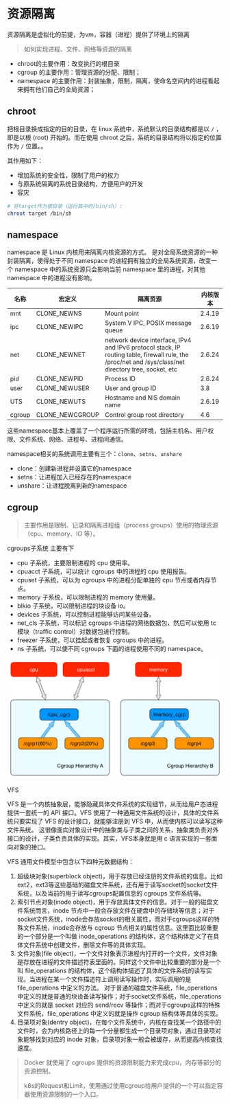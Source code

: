 # 资源隔离

资源隔离是虚拟化的前提，为vm，容器（进程）提供了环境上的隔离

> 如何实现进程、文件、网络等资源的隔离

- chroot的主要作用：改变执行的根目录
- cgroup 的主要作用：管理资源的分配、限制；
- namespace 的主要作用：封装抽象，限制，隔离，使命名空间内的进程看起来拥有他们自己的全局资源；

## chroot

把根目录换成指定的目的目录，在 linux 系统中，系统默认的目录结构都是以 `/` ，即是以根 (root) 开始的。而在使用 chroot 之后，系统的目录结构将以指定的位置作为 `/` 位置。。

其作用如下：

- 增加系统的安全性，限制了用户的权力
- 与原系统隔离的系统目录结构，方便用户的开发
- 容灾

```bash
# 将target作为根目录（运行其中的/bin/sh）:
chroot target /bin/sh
```

##  namespace

namespace 是 Linux 内核用来隔离内核资源的方式。 是对全局系统资源的一种封装隔离，使得处于不同 namespace 的进程拥有独立的全局系统资源，改变一个 namespace 中的系统资源只会影响当前 namespace 里的进程，对其他 namespace 中的进程没有影响。

| 名称   | 宏定义          | 隔离资源                                                     | 内核版本 |
| ------ | --------------- | ------------------------------------------------------------ | -------- |
| mnt    | CLONE_NEWNS     | Mount point                                                  | 2.4.19   |
| ipc    | CLONE_NEWIPC    | System V IPC, POSIX message queue                            | 2.6.19   |
| net    | CLONE_NEWNET    | network device interface, IPv4 and IPv6 protocol stack, IP routing table, firewall rule, the /proc/net and /sys/class/net directory tree, socket, etc | 2.6.24   |
| pid    | CLONE_NEWPID    | Process ID                                                   | 2.6.24   |
| user   | CLONE_NEWUSER   | User and group ID                                            | 3.8      |
| UTS    | CLONE_NEWUTS    | Hostname and NIS domain name                                 | 2.6.19   |
| cgroup | CLONE_NEWCGROUP | Control group root directory                                 | 4.6      |

这些namespace基本上覆盖了一个程序运行所需的环境，包括主机名、用户权限、文件系统、网络、进程号、进程间通信。

namespace相关的系统调用主要有三个：`clone`、`setns`、`unshare`

- clone：创建新进程并设置它的namespace
- setns：让进程加入已经存在的namespace
- unshare：让进程脱离到新的namespace

##  cgroup

> 主要作用是限制、记录和隔离进程组（process groups）使用的物理资源（cpu、memory、IO 等）。

cgroups子系统 主要有下

- cpu 子系统，主要限制进程的 cpu 使用率。
- cpuacct 子系统，可以统计 cgroups 中的进程的 cpu 使用报告。
- cpuset 子系统，可以为 cgroups 中的进程分配单独的 cpu 节点或者内存节点。
- memory 子系统，可以限制进程的 memory 使用量。
- blkio 子系统，可以限制进程的块设备 io。
- devices 子系统，可以控制进程能够访问某些设备。
- net_cls 子系统，可以标记 cgroups 中进程的网络数据包，然后可以使用 tc 模块（traffic control）对数据包进行控制。
- freezer 子系统，可以挂起或者恢复 cgroups 中的进程。
- ns 子系统，可以使不同 cgroups 下面的进程使用不同的 namespace。

![b3270d03.png](https://github.com/stonebirdjx/static/blob/master/notebook/b3270d03.png)

VFS

VFS 是一个内核抽象层，能够隐藏具体文件系统的实现细节，从而给用户态进程提供一套统一的 API 接口。VFS 使用了一种通用文件系统的设计，具体的文件系统只要实现了 VFS 的设计接口，就能够注册到 VFS 中，从而使内核可以读写这种文件系统。 这很像面向对象设计中的抽象类与子类之间的关系，抽象类负责对外接口的设计，子类负责具体的实现。其实，VFS本身就是用 c 语言实现的一套面向对象的接口。

VFS 通用文件模型中包含以下四种元数据结构：

1. 超级块对象(superblock object)，用于存放已经注册的文件系统的信息。比如ext2，ext3等这些基础的磁盘文件系统，还有用于读写socket的socket文件系统，以及当前的用于读写cgroups配置信息的 cgroups 文件系统等。
2. 索引节点对象(inode object)，用于存放具体文件的信息。对于一般的磁盘文件系统而言，inode 节点中一般会存放文件在硬盘中的存储块等信息；对于socket文件系统，inode会存放socket的相关属性，而对于cgroups这样的特殊文件系统，inode会存放与 cgroup 节点相关的属性信息。这里面比较重要的一个部分是一个叫做 inode_operations 的结构体，这个结构体定义了在具体文件系统中创建文件，删除文件等的具体实现。
3. 文件对象(file object)，一个文件对象表示进程内打开的一个文件，文件对象是存放在进程的文件描述符表里面的。同样这个文件中比较重要的部分是一个叫 file_operations 的结构体，这个结构体描述了具体的文件系统的读写实现。当进程在某一个文件描述符上调用读写操作时，实际调用的是 file_operations 中定义的方法。 对于普通的磁盘文件系统，file_operations 中定义的就是普通的块设备读写操作；对于socket文件系统，file_operations 中定义的就是 socket 对应的 send/recv 等操作；而对于cgroups这样的特殊文件系统，file_operations 中定义的就是操作 cgroup 结构体等具体的实现。
4. 目录项对象(dentry object)，在每个文件系统中，内核在查找某一个路径中的文件时，会为内核路径上的每一个分量都生成一个目录项对象，通过目录项对象能够找到对应的 inode 对象，目录项对象一般会被缓存，从而提高内核查找速度。

> Docker 就使用了 cgroups 提供的资源限制能力来完成cpu，内存等部分的资源控制。
>
> k8s的Request和Limit，使用通过使用cgroup给用户提供的一个可以指定容器使用资源限制的一个入口。

